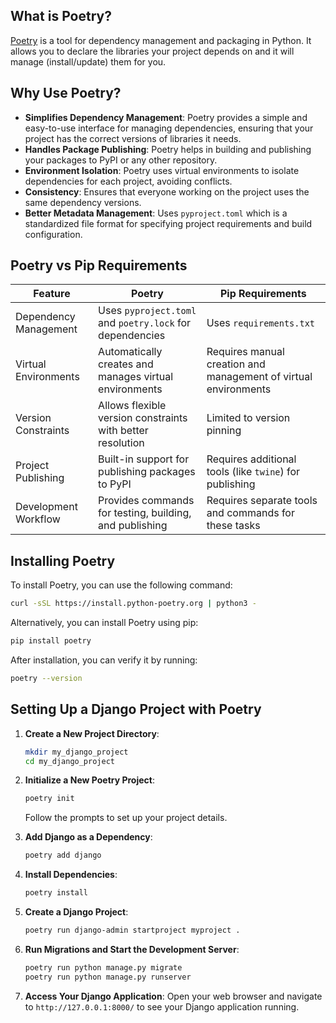 
## What is Poetry?

[Poetry](https://python-poetry.org/docs/pyproject/) is a tool for dependency management and packaging in Python. It allows you to declare the libraries your project depends on and it will manage (install/update) them for you.

## Why Use Poetry?

- **Simplifies Dependency Management**: Poetry provides a simple and easy-to-use interface for managing dependencies, ensuring that your project has the correct versions of libraries it needs.
- **Handles Package Publishing**: Poetry helps in building and publishing your packages to PyPI or any other repository.
- **Environment Isolation**: Poetry uses virtual environments to isolate dependencies for each project, avoiding conflicts.
- **Consistency**: Ensures that everyone working on the project uses the same dependency versions.
- **Better Metadata Management**: Uses `pyproject.toml` which is a standardized file format for specifying project requirements and build configuration.

## Poetry vs Pip Requirements

| Feature               | Poetry                                                   | Pip Requirements                                         |
|-----------------------|----------------------------------------------------------|----------------------------------------------------------|
| Dependency Management | Uses `pyproject.toml` and `poetry.lock` for dependencies | Uses `requirements.txt`                                  |
| Virtual Environments  | Automatically creates and manages virtual environments   | Requires manual creation and management of virtual environments |
| Version Constraints   | Allows flexible version constraints with better resolution| Limited to version pinning                                |
| Project Publishing    | Built-in support for publishing packages to PyPI         | Requires additional tools (like `twine`) for publishing   |
| Development Workflow  | Provides commands for testing, building, and publishing  | Requires separate tools and commands for these tasks      |

## Installing Poetry

To install Poetry, you can use the following command:

```sh
curl -sSL https://install.python-poetry.org | python3 -
```

Alternatively, you can install Poetry using pip:

```sh
pip install poetry
```

After installation, you can verify it by running:

```sh
poetry --version
```

## Setting Up a Django Project with Poetry

1. **Create a New Project Directory**:
   ```sh
   mkdir my_django_project
   cd my_django_project
   ```

2. **Initialize a New Poetry Project**:
   ```sh
   poetry init
   ```
   Follow the prompts to set up your project details.

3. **Add Django as a Dependency**:
   ```sh
   poetry add django
   ```

4. **Install Dependencies**:
   ```sh
   poetry install
   ```

5. **Create a Django Project**:
   ```sh
   poetry run django-admin startproject myproject .
   ```

6. **Run Migrations and Start the Development Server**:
   ```sh
   poetry run python manage.py migrate
   poetry run python manage.py runserver
   ```

7. **Access Your Django Application**:
   Open your web browser and navigate to `http://127.0.0.1:8000/` to see your Django application running.

